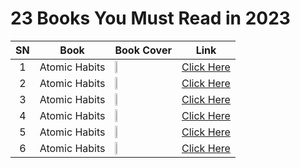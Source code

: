 # 23 Books You Must Read in 2023

| SN  | Book | Book Cover | Link |
| :---: | --- | - | :---: |
|1 | Atomic Habits | <img src="https://github.com/psrana/23-Books-You-Must-Read-in-2023/assets/7460892/1bfd3c92-8304-4979-a7a2-9c99a24be947" width=20% height=20%> | <a href="https://www.youtube.com/shorts/9uOsB39DwGM"> Click Here</a> |
|2 | Atomic Habits | <img src="https://github.com/psrana/23-Books-You-Must-Read-in-2023/assets/7460892/1bfd3c92-8304-4979-a7a2-9c99a24be947" width=10% height=10%> | <a href="https://www.youtube.com/shorts/9uOsB39DwGM"> Click Here</a> |
|3 | Atomic Habits | <img src="https://github.com/psrana/23-Books-You-Must-Read-in-2023/assets/7460892/1bfd3c92-8304-4979-a7a2-9c99a24be947" width=10% height=10%> | <a href="https://www.youtube.com/shorts/9uOsB39DwGM"> Click Here</a> |
|4 | Atomic Habits | <img src="https://github.com/psrana/23-Books-You-Must-Read-in-2023/assets/7460892/1bfd3c92-8304-4979-a7a2-9c99a24be947" width=10% height=10%> | <a href="https://www.youtube.com/shorts/9uOsB39DwGM"> Click Here</a> |
|5 | Atomic Habits | <img src="https://github.com/psrana/23-Books-You-Must-Read-in-2023/assets/7460892/1bfd3c92-8304-4979-a7a2-9c99a24be947" width=10% height=10%> | <a href="https://www.youtube.com/shorts/9uOsB39DwGM"> Click Here</a> |
|6 | Atomic Habits | <img src="https://github.com/psrana/23-Books-You-Must-Read-in-2023/assets/7460892/1bfd3c92-8304-4979-a7a2-9c99a24be947" width=10% height=10%> | <a href="https://www.youtube.com/shorts/9uOsB39DwGM"> Click Here</a> |






